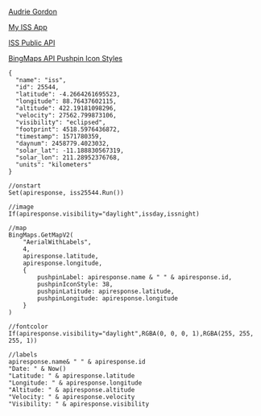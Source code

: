 [Audrie Gordon](https://www.youtube.com/watch?v=lhE9QfcoYYM&list=LL0g8vfZ0StQCzN4W6-szw0w&index=2&t=0s)

[My ISS App](https://apps.powerapps.com/play/903d427e-017f-45c4-a47d-f80cf7b3e151?tenantId=800d472c-8288-4f27-8978-f726a7a3d1f0)

[ISS Public API](https://wheretheiss.at/w/developer)

[BingMaps API Pushpin Icon Styles](https://docs.microsoft.com/en-us/bingmaps/rest-services/common-parameters-and-types/pushpin-syntax-and-icon-styles)

```
{
  "name": "iss",
  "id": 25544,
  "latitude": -4.2664261695523,
  "longitude": 88.76437602115,
  "altitude": 422.19181098296,
  "velocity": 27562.799873106,
  "visibility": "eclipsed",
  "footprint": 4518.5976436872,
  "timestamp": 1571780359,
  "daynum": 2458779.4023032,
  "solar_lat": -11.188830567319,
  "solar_lon": 211.28952376768,
  "units": "kilometers"
}

//onstart
Set(apiresponse, iss25544.Run()) 

//image
If(apiresponse.visibility="daylight",issday,issnight)

//map
BingMaps.GetMapV2(
    "AerialWithLabels",
    4,
    apiresponse.latitude,
    apiresponse.longitude,
    {
        pushpinLabel: apiresponse.name & " " & apiresponse.id,
        pushpinIconStyle: 38,
        pushpinLatitude: apiresponse.latitude,
        pushpinLongitude: apiresponse.longitude
    }
)

//fontcolor
If(apiresponse.visibility="daylight",RGBA(0, 0, 0, 1),RGBA(255, 255, 255, 1))

//labels
apiresponse.name& " " & apiresponse.id
"Date: " & Now()
"Latitude: " & apiresponse.latitude
"Longitude: " & apiresponse.longitude
"Altitude: " & apiresponse.altitude
"Velocity: " & apiresponse.velocity
"Visibility: " & apiresponse.visibility
```
